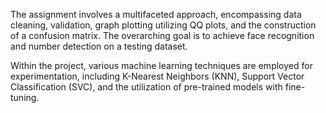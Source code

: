 
The assignment involves a multifaceted approach, encompassing data cleaning, validation, graph plotting utilizing QQ plots, and the construction of a confusion matrix. The overarching goal is to achieve face recognition and number detection on a testing dataset.

Within the project, various machine learning techniques are employed for experimentation, including K-Nearest Neighbors (KNN), Support Vector Classification (SVC), and the utilization of pre-trained models with fine-tuning.
